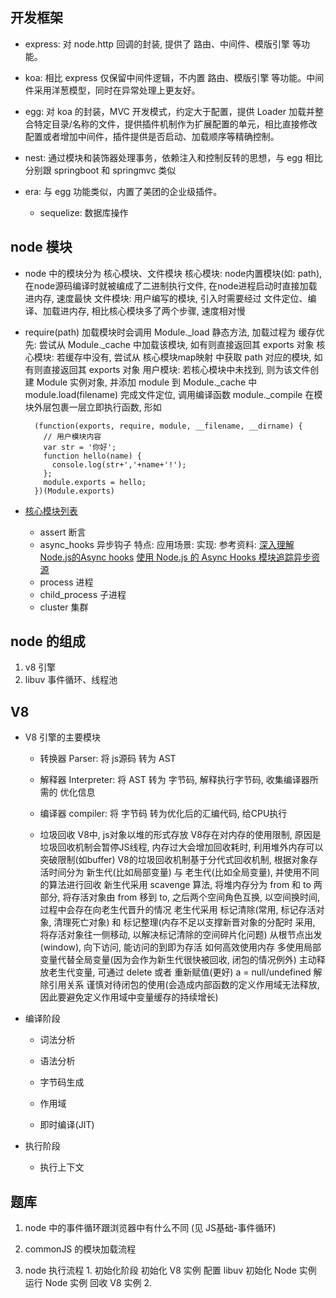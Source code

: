 ## 开发框架
  - express: 对 node.http 回调的封装, 提供了 路由、中间件、模版引擎 等功能。
  - koa: 相比 express 仅保留中间件逻辑，不内置 路由、模版引擎 等功能。中间件采用洋葱模型，同时在异常处理上更友好。
  - egg: 对 koa 的封装，MVC 开发模式，约定大于配置，提供 Loader 加载并整合特定目录/名称的文件，提供插件机制作为扩展配置的单元，相比直接修改配置或者增加中间件，插件提供是否启动、加载顺序等精确控制。
  - nest: 通过模块和装饰器处理事务，依赖注入和控制反转的思想，与 egg 相比分别跟 springboot 和 springmvc 类似
  
  - era: 与 egg 功能类似，内置了美团的企业级插件。
    - sequelize: 数据库操作

## node 模块
  - node 中的模块分为 核心模块、文件模块
    核心模块: node内置模块(如: path), 在node源码编译时就被编成了二进制执行文件, 在node进程启动时直接加载进内存, 速度最快
    文件模块: 用户编写的模块, 引入时需要经过 文件定位、编译、加载进内存, 相比核心模块多了两个步骤, 速度相对慢

  - require(path) 加载模块时会调用 Module._load 静态方法, 加载过程为
    缓存优先: 尝试从 Module._cache 中加载该模块, 如有则直接返回其 exports 对象
    核心模块: 若缓存中没有, 尝试从 核心模块map映射 中获取 path 对应的模块, 如有则直接返回其 exports 对象
    用户模块: 若核心模块中未找到, 则为该文件创建 Module 实例对象, 并添加 module 到 Module._cache 中
      module.load(filename) 完成文件定位, 调用编译函数
      module._compile 在模块外层包裹一层立即执行函数, 形如
      ```
        (function(exports, require, module, __filename, __dirname) {
          // 用户模块内容
          var str = '你好';
          function hello(name) {
            console.log(str+','+name+'!');
          };
          module.exports = hello;
        })(Module.exports)
      ```
  
  - [核心模块列表](https://nodejs.cn/api/async_hooks.html)
    - assert 断言
    - async_hooks 异步钩子
      特点:
      应用场景:
      实现:
      参考资料:
        [深入理解Node.js的Async hooks](https://zhuanlan.zhihu.com/p/398853897)
        [使用 Node.js 的 Async Hooks 模块追踪异步资源](https://zhuanlan.zhihu.com/p/346978980)
    - process 进程
    - child_process 子进程
    - cluster 集群

## node 的组成
  1. v8 引擎 
  2. libuv 事件循环、线程池
  

## V8
  - V8 引擎的主要模块
    - 转换器 Parser: 将 js源码 转为 AST

    - 解释器 Interpreter: 将 AST 转为 字节码, 解释执行字节码, 收集编译器所需的 优化信息

    - 编译器 compiler: 将 字节码 转为优化后的汇编代码, 给CPU执行

    - 垃圾回收
      V8中, js对象以堆的形式存放
      V8存在对内存的使用限制, 原因是垃圾回收机制会暂停JS线程, 内存过大会增加回收耗时, 利用堆外内存可以突破限制(如buffer)
      V8的垃圾回收机制基于分代式回收机制, 根据对象存活时间分为 新生代(比如局部变量) 与 老生代(比如全局变量), 并使用不同的算法进行回收
        新生代采用 scavenge 算法, 将堆内存分为 from 和 to 两部分, 将存活对象由 from 移到 to, 之后两个空间角色互换, 以空间换时间, 过程中会存在向老生代晋升的情况
        老生代采用 标记清除(常用, 标记存活对象, 清理死亡对象) 和 标记整理(内存不足以支撑新晋对象的分配时 采用, 将存活对象往一侧移动, 以解决标记清除的空间碎片化问题)
        从根节点出发(window), 向下访问, 能访问的到即为存活
      如何高效使用内存
        多使用局部变量代替全局变量(因为会作为新生代很快被回收, 闭包的情况例外)
        主动释放老生代变量, 可通过 delete 或者 重新赋值(更好) a = null/undefined 解除引用关系
        谨慎对待闭包的使用(会造成内部函数的定义作用域无法释放, 因此要避免定义作用域中变量缓存的持续增长)
  
  - 编译阶段
    - 词法分析
    - 语法分析
    - 字节码生成

    - 作用域

    - 即时编译(JIT)

  - 执行阶段
    - 执行上下文
    

## 题库
  1. node 中的事件循环跟浏览器中有什么不同 (见 JS基础-事件循环)

  2. commonJS 的模块加载流程

  3. node 执行流程
    1. 初始化阶段
      初始化 V8 实例
      配置 libuv
      初始化 Node 实例
      运行 Node 实例
      回收 V8 实例
    2. 